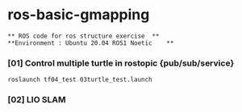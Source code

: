 # ros-basic-gmapping



	** ROS code for ros structure exercise	**
	**Environment : Ubuntu 20.04 ROS1 Noetic 	**


### [01] Control multiple turtle in rostopic {pub/sub/service}

```
roslaunch tf04_test 03turtle_test.launch 

```

### [02] LIO SLAM 
